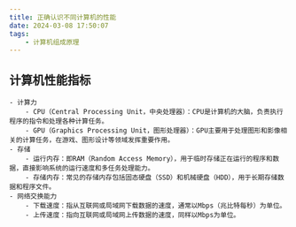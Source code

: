 ```yaml
---
title: 正确认识不同计算机的性能
date: 2024-03-08 17:50:07
tags:
    - 计算机组成原理
---
```


## 计算机性能指标

    - 计算力
        - CPU（Central Processing Unit，中央处理器）：CPU是计算机的大脑，负责执行程序的指令和处理各种计算任务。
        - GPU（Graphics Processing Unit，图形处理器）：GPU主要用于处理图形和影像相关的计算任务，在游戏、图形设计等领域发挥重要作用。
    - 存储
        - 运行内存：即RAM（Random Access Memory），用于临时存储正在运行的程序和数据，直接影响系统的运行速度和多任务处理能力。
        - 存储内存：常见的存储内存包括固态硬盘（SSD）和机械硬盘（HDD），用于长期存储数据和程序文件。
    - 网络交换能力
        - 下载速度：指从互联网或局域网下载数据的速度，通常以Mbps（兆比特每秒）为单位。
        - 上传速度：指向互联网或局域网上传数据的速度，同样以Mbps为单位。
